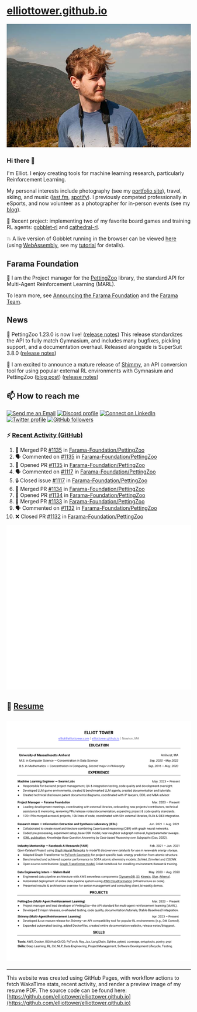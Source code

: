 # [elliottower.github.io](https://github.com/elliottower/elliottower.github.io)

[![A wild Elliot on Mt Washington](https://raw.githubusercontent.com/elliottower/elliottower.github.io/main/src/jpg/DSCF7539-600px.jpg?raw=true)](https://raw.githubusercontent.com/elliottower/elliottower.github.io/main/src/jpg/DSCF7539.jpg?raw=true)

### Hi there 👋

I'm Elliot. I enjoy creating tools for machine learning research, particularly Reinforcement Learning.

My personal interests include photography (see my [portfolio site](https://www.elliottower.com/)), travel, skiing, and music ([last.fm](https://www.last.fm/user/ajsdlfkwer), [spotify](https://open.spotify.com/user/12132818380)). I previously competed professionally in eSports, and now volunteer as a photographer for in-person events (see my [blog](https://www.elliottower.com/stories/?category=events)).

🤖 Recent project: implementing two of my favorite board games and training RL agents: [gobblet-rl](https://github.com/elliottower/gobblet-rl) and [cathedral-rl](https://github.com/elliottower/cathedral-rl). 

💥 A live version of Gobblet running in the browser can be viewed [here](https://elliottower.github.io/gobblet-rl/) (using [WebAssembly](https://webassembly.org/), see my [tutorial](https://github.com/elliottower/gobblet-rl/blob/main/tutorials/WebAssembly/web_assembly.md) for details).

## Farama Foundation

🚀 I am the Project manager for the [PettingZoo](https://github.com/Farama-Foundation/PettingZoo) library, the standard API for Multi-Agent Reinforcement Learning (MARL). 

To learn more, see [Announcing the Farama Foundation](https://farama.org/Announcing-The-Farama-Foundation) and the [Farama Team](https://farama.org/team).

## News

🎉 PettingZoo 1.23.0 is now live! ([release notes](https://github.com/Farama-Foundation/PettingZoo/releases/tag/1.23.0)) This release standardizes the API to fully match Gymnasium, and includes many bugfixes, pickling support, and a documentation overhaul. Released alongside is SuperSuit 3.8.0 ([release notes](https://github.com/Farama-Foundation/SuperSuit/releases/tag/3.8.0)) 

<!-- ![GitHub Release Date](https://img.shields.io/github/release-date/Farama-Foundation/PettingZoo) -->

🎉 I am excited to announce a mature release of [Shimmy](https://github.com/Farama-Foundation/Shimmy), an API conversion tool for using popular external RL environments with Gymnasium and PettingZoo ([blog post](https://farama.org/Announcing-Shimmy)) ([release notes](https://github.com/Farama-Foundation/Shimmy/releases/tag/v1.0.0)) 

## 📫 How to reach me

 [![Send me an Email](https://img.shields.io/badge/email-elliot%40elliottower.com-blue)](mailto:elliot@elliottower.com)
 [![Discord profile](https://img.shields.io/badge/Discord-7289DA?style=flat&logo=discord&logoColor=white)](https://discord.com/users/83091537923145728)
 [![Connect on LinkedIn](https://img.shields.io/badge/--linkedin?label=LinkedIn&logo=LinkedIn&style=social)](https://www.linkedin.com/in/elliot-tower)
 [![Twitter profile](https://img.shields.io/twitter/follow/elliottower?style=social)](https://twitter.com/ElliotTower/)
 [![GitHub followers](https://img.shields.io/github/followers/elliottower?style=social)](https://github.com/elliottower/)

### ⚡ [Recent Activity (GitHub)](https://github.com/elliottower)

<!--START_SECTION:activity-->
1. 🎉 Merged PR [#1135](https://github.com/Farama-Foundation/PettingZoo/pull/1135) in [Farama-Foundation/PettingZoo](https://github.com/Farama-Foundation/PettingZoo)
2. 🗣 Commented on [#1135](https://github.com/Farama-Foundation/PettingZoo/pull/1135#issuecomment-1813467212) in [Farama-Foundation/PettingZoo](https://github.com/Farama-Foundation/PettingZoo)
3. 💪 Opened PR [#1135](https://github.com/Farama-Foundation/PettingZoo/pull/1135) in [Farama-Foundation/PettingZoo](https://github.com/Farama-Foundation/PettingZoo)
4. 🗣 Commented on [#1117](https://github.com/Farama-Foundation/PettingZoo/issues/1117#issuecomment-1813381830) in [Farama-Foundation/PettingZoo](https://github.com/Farama-Foundation/PettingZoo)
5. 🔒 Closed issue [#1117](https://github.com/Farama-Foundation/PettingZoo/issues/1117) in [Farama-Foundation/PettingZoo](https://github.com/Farama-Foundation/PettingZoo)
6. 🎉 Merged PR [#1134](https://github.com/Farama-Foundation/PettingZoo/pull/1134) in [Farama-Foundation/PettingZoo](https://github.com/Farama-Foundation/PettingZoo)
7. 💪 Opened PR [#1134](https://github.com/Farama-Foundation/PettingZoo/pull/1134) in [Farama-Foundation/PettingZoo](https://github.com/Farama-Foundation/PettingZoo)
8. 🎉 Merged PR [#1133](https://github.com/Farama-Foundation/PettingZoo/pull/1133) in [Farama-Foundation/PettingZoo](https://github.com/Farama-Foundation/PettingZoo)
9. 🗣 Commented on [#1132](https://github.com/Farama-Foundation/PettingZoo/pull/1132#issuecomment-1813237995) in [Farama-Foundation/PettingZoo](https://github.com/Farama-Foundation/PettingZoo)
10. ❌ Closed PR [#1132](https://github.com/Farama-Foundation/PettingZoo/pull/1132) in [Farama-Foundation/PettingZoo](https://github.com/Farama-Foundation/PettingZoo)
<!--END_SECTION:activity-->


<picture>
  <a href="https://metrics.lecoq.io/insights?user=elliottower">
   <img src="/github-metrics.svg" alt="Metrics">
  </a>
</picture>

## 📄 [Resume](https://elliottower.github.io/src/pdf/resume.pdf)

<!-- PDF-TO-MARKDOWN:START -->
![Page 1](src/png/page1.png "Page 1")
---
<!-- PDF-TO-MARKDOWN:END -->

----

This website was created using GitHub Pages, with workflow actions to fetch WakaTime stats, recent activity, and render a preview image of my resume PDF. The source code can be found here: [https://github.com/elliottower/elliottower.github.io](https://github.com/elliottower/elliottower.github.io)
